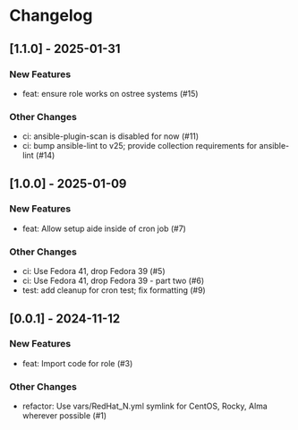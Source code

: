 Changelog
=========

[1.1.0] - 2025-01-31
--------------------

### New Features

- feat: ensure role works on ostree systems (#15)

### Other Changes

- ci: ansible-plugin-scan is disabled for now (#11)
- ci: bump ansible-lint to v25; provide collection requirements for ansible-lint (#14)

[1.0.0] - 2025-01-09
--------------------

### New Features

- feat: Allow setup aide inside of cron job (#7)

### Other Changes

- ci: Use Fedora 41, drop Fedora 39 (#5)
- ci: Use Fedora 41, drop Fedora 39 - part two (#6)
- test: add cleanup for cron test; fix formatting (#9)

[0.0.1] - 2024-11-12
--------------------

### New Features

- feat: Import code for role (#3)

### Other Changes

- refactor: Use vars/RedHat_N.yml symlink for CentOS, Rocky, Alma wherever possible (#1)

